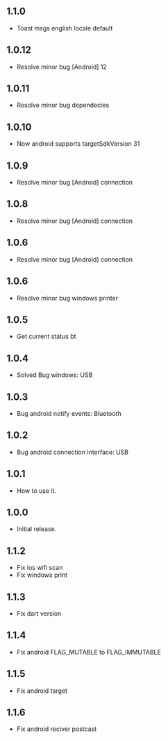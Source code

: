 ## 1.1.0

- Toast msgs english locale default

## 1.0.12

- Resolve minor bug [Android] 12

## 1.0.11

- Resolve minor bug dependecies

## 1.0.10

- Now android supports targetSdkVersion 31

## 1.0.9

- Resolve minor bug [Android] connection

## 1.0.8

- Resolve minor bug [Android] connection

## 1.0.6

- Resolve minor bug [Android] connection

## 1.0.6

- Resolve minor bug windows printer

## 1.0.5

- Get current status bt

## 1.0.4

- Solved Bug windows: USB

## 1.0.3

- Bug android notify events: Bluetooth

## 1.0.2

- Bug android connection interface: USB

## 1.0.1

- How to use it.

## 1.0.0

- Initial release.

## 1.1.2

- Fix ios wifi scan
- Fix windows print

## 1.1.3

- Fix dart version

## 1.1.4

- Fix android FLAG_MUTABLE to FLAG_IMMUTABLE

## 1.1.5

- Fix android target

## 1.1.6

- Fix android reciver postcast
